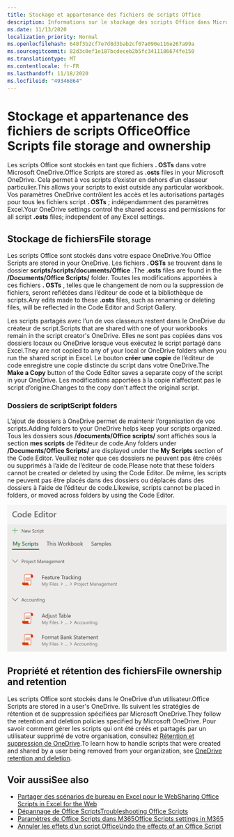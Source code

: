 ```yaml
---
title: Stockage et appartenance des fichiers de scripts Office
description: Informations sur le stockage des scripts Office dans Microsoft OneDrive et leur transfert entre les propriétaires.
ms.date: 11/13/2020
localization_priority: Normal
ms.openlocfilehash: 648f3b2cf7e7d8d3bab2cf07a090e116e267a99a
ms.sourcegitcommit: 82d3c0ef1e187bcdeceb2b5fc3411186674fe150
ms.translationtype: MT
ms.contentlocale: fr-FR
ms.lasthandoff: 11/18/2020
ms.locfileid: "49346864"
---
```

# <a name="office-scripts-file-storage-and-ownership"></a><span data-ttu-id="0c521-103">Stockage et appartenance des fichiers de scripts Office</span><span class="sxs-lookup"><span data-stu-id="0c521-103">Office Scripts file storage and ownership</span></span>

<span data-ttu-id="0c521-104">Les scripts Office sont stockés en tant que fichiers **. OSTs** dans votre Microsoft OneDrive.</span><span class="sxs-lookup"><span data-stu-id="0c521-104">Office Scripts are stored as **.osts** files in your Microsoft OneDrive.</span></span> <span data-ttu-id="0c521-105">Cela permet à vos scripts d’exister en dehors d’un classeur particulier.</span><span class="sxs-lookup"><span data-stu-id="0c521-105">This allows your scripts to exist outside any particular workbook.</span></span> <span data-ttu-id="0c521-106">Vos paramètres OneDrive contrôlent les accès et les autorisations partagés pour tous les fichiers script **. OSTs** ; indépendamment des paramètres Excel.</span><span class="sxs-lookup"><span data-stu-id="0c521-106">Your OneDrive settings control the shared access and permissions for all script **.osts** files; independent of any Excel settings.</span></span>

## <a name="file-storage"></a><span data-ttu-id="0c521-107">Stockage de fichiers</span><span class="sxs-lookup"><span data-stu-id="0c521-107">File storage</span></span>

<span data-ttu-id="0c521-108">Les scripts Office sont stockés dans votre espace OneDrive.</span><span class="sxs-lookup"><span data-stu-id="0c521-108">You Office Scripts are stored in your OneDrive.</span></span> <span data-ttu-id="0c521-109">Les fichiers **. OSTs** se trouvent dans le dossier **scripts/scripts/documents/Office** .</span><span class="sxs-lookup"><span data-stu-id="0c521-109">The **.osts** files are found in the **/Documents/Office Scripts/** folder.</span></span> <span data-ttu-id="0c521-110">Toutes les modifications apportées à ces fichiers **. OSTs** , telles que le changement de nom ou la suppression de fichiers, seront reflétées dans l’éditeur de code et la bibliothèque de scripts.</span><span class="sxs-lookup"><span data-stu-id="0c521-110">Any edits made to these **.osts** files, such as renaming or deleting files, will be reflected in the Code Editor and Script Gallery.</span></span>

<span data-ttu-id="0c521-111">Les scripts partagés avec l’un de vos classeurs restent dans le OneDrive du créateur de script.</span><span class="sxs-lookup"><span data-stu-id="0c521-111">Scripts that are shared with one of your workbooks remain in the script creator's OneDrive.</span></span> <span data-ttu-id="0c521-112">Elles ne sont pas copiées dans vos dossiers locaux ou OneDrive lorsque vous exécutez le script partagé dans Excel.</span><span class="sxs-lookup"><span data-stu-id="0c521-112">They are not copied to any of your local or OneDrive folders when you run the shared script in Excel.</span></span> <span data-ttu-id="0c521-113">Le bouton **créer une copie** de l’éditeur de code enregistre une copie distincte du script dans votre OneDrive.</span><span class="sxs-lookup"><span data-stu-id="0c521-113">The **Make a Copy** button of the Code Editor saves a separate copy of the script in your OneDrive.</span></span> <span data-ttu-id="0c521-114">Les modifications apportées à la copie n’affectent pas le script d’origine.</span><span class="sxs-lookup"><span data-stu-id="0c521-114">Changes to the copy don't affect the original script.</span></span>

### <a name="script-folders"></a><span data-ttu-id="0c521-115">Dossiers de script</span><span class="sxs-lookup"><span data-stu-id="0c521-115">Script folders</span></span>

<span data-ttu-id="0c521-116">L’ajout de dossiers à OneDrive permet de maintenir l’organisation de vos scripts.</span><span class="sxs-lookup"><span data-stu-id="0c521-116">Adding folders to your OneDrive helps keep your scripts organized.</span></span> <span data-ttu-id="0c521-117">Tous les dossiers sous **/documents/Office scripts/** sont affichés sous la section **mes scripts** de l’éditeur de code.</span><span class="sxs-lookup"><span data-stu-id="0c521-117">Any folders under **/Documents/Office Scripts/** are displayed under the **My Scripts** section of the Code Editor.</span></span> <span data-ttu-id="0c521-118">Veuillez noter que ces dossiers ne peuvent pas être créés ou supprimés à l’aide de l’éditeur de code.</span><span class="sxs-lookup"><span data-stu-id="0c521-118">Please note that these folders cannot be created or deleted by using the Code Editor.</span></span> <span data-ttu-id="0c521-119">De même, les scripts ne peuvent pas être placés dans des dossiers ou déplacés dans des dossiers à l’aide de l’éditeur de code.</span><span class="sxs-lookup"><span data-stu-id="0c521-119">Likewise, scripts cannot be placed in folders, or moved across folders by using the Code Editor.</span></span>

![Certains scripts contenus dans des dossiers, comme affiché dans le volet Office éditeur de code](../images/script-folders.png)

## <a name="file-ownership-and-retention"></a><span data-ttu-id="0c521-121">Propriété et rétention des fichiers</span><span class="sxs-lookup"><span data-stu-id="0c521-121">File ownership and retention</span></span>

<span data-ttu-id="0c521-122">Les scripts Office sont stockés dans le OneDrive d’un utilisateur.</span><span class="sxs-lookup"><span data-stu-id="0c521-122">Office Scripts are stored in a user's OneDrive.</span></span> <span data-ttu-id="0c521-123">Ils suivent les stratégies de rétention et de suppression spécifiées par Microsoft OneDrive.</span><span class="sxs-lookup"><span data-stu-id="0c521-123">They follow the retention and deletion policies specified by Microsoft OneDrive.</span></span> <span data-ttu-id="0c521-124">Pour savoir comment gérer les scripts qui ont été créés et partagés par un utilisateur supprimé de votre organisation, consultez [Rétention et suppression de OneDrive](/onedrive/retention-and-deletion).</span><span class="sxs-lookup"><span data-stu-id="0c521-124">To learn how to handle scripts that were created and shared by a user being removed from your organization, see [OneDrive retention and deletion](/onedrive/retention-and-deletion).</span></span>

## <a name="see-also"></a><span data-ttu-id="0c521-125">Voir aussi</span><span class="sxs-lookup"><span data-stu-id="0c521-125">See also</span></span>

- [<span data-ttu-id="0c521-126">Partager des scénarios de bureau en Excel pour le Web</span><span class="sxs-lookup"><span data-stu-id="0c521-126">Sharing Office Scripts in Excel for the Web</span></span>](https://support.microsoft.com/office/sharing-office-scripts-in-excel-for-the-web-226eddbc-3a44-4540-acfe-fccda3d1122b)
- [<span data-ttu-id="0c521-127">Dépannage de Office Scripts</span><span class="sxs-lookup"><span data-stu-id="0c521-127">Troubleshooting Office Scripts</span></span>](../testing/troubleshooting.md)
- [<span data-ttu-id="0c521-128">Paramètres de Office Scripts dans M365</span><span class="sxs-lookup"><span data-stu-id="0c521-128">Office Scripts settings in M365</span></span>](https://support.office.com/article/office-scripts-settings-in-m365-19d3c51a-6ca2-40ab-978d-60fa49554dcf)
- [<span data-ttu-id="0c521-129">Annuler les effets d’un script Office</span><span class="sxs-lookup"><span data-stu-id="0c521-129">Undo the effects of an Office Script</span></span>](../testing/undo.md)
